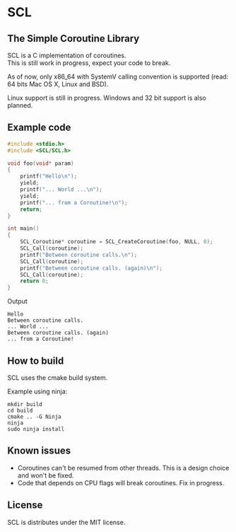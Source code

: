 # SCL
## The Simple Coroutine Library

SCL is a C implementation of coroutines.  
This is still work in progress, expect your code to break.

As of now, only x86_64 with SystemV calling convention is supported (read: 64 bits Mac OS X, Linux and BSD).

Linux support is still in progress. Windows and 32 bit support is also planned.

## Example code

```c
#include <stdio.h>
#include <SCL/SCL.h>

void foo(void* param)
{
    printf("Hello\n");
    yield;
    printf("... World ...\n");
    yield;
    printf("... from a Coroutine!\n");
    return;
}

int main()
{
    SCL_Coroutine* coroutine = SCL_CreateCoroutine(foo, NULL, 0);
    SCL_Call(coroutine);
    printf("Between coroutine calls.\n");
    SCL_Call(coroutine);
    printf("Between coroutine calls. (again)\n");
    SCL_Call(coroutine);
    return 0;
}
```

Output

```
Hello
Between coroutine calls.
... World ...
Between coroutine calls. (again)
... from a Coroutine!
```

## How to build

SCL uses the cmake build system.

Example using ninja:
```
mkdir build
cd build
cmake .. -G Ninja
ninja
sudo ninja install
```

## Known issues

 * Coroutines can't be resumed from other threads. This is a design choice and won't be fixed.
 * Code that depends on CPU flags will break coroutines. Fix in progress.

## License

SCL is distributes under the MIT license.
